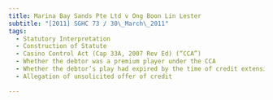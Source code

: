 ```yaml
---
title: Marina Bay Sands Pte Ltd v Ong Boon Lin Lester 
subtitle: "[2011] SGHC 73 / 30\_March\_2011"
tags:
  - Statutory Interpretation
  - Construction of Statute
  - Casino Control Act (Cap 33A, 2007 Rev Ed) (“CCA”)
  - Whether the debtor was a premium player under the CCA
  - Whether the debtor’s play had expired by the time of credit extension
  - Allegation of unsolicited offer of credit

---
```


